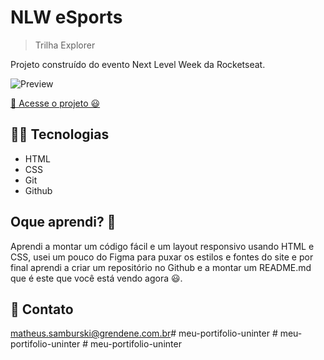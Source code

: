 # NLW eSports 

>Trilha Explorer

Projeto construído do evento Next Level Week da Rocketseat.

![Preview](./.github/Preview.png)

[🔗 Acesse o projeto 😃](https://MatheusSamburskiGrendene.github.io/NLW-Esports)

## 👨‍💻 Tecnologias

- HTML
- CSS
- Git
- Github

## Oque aprendi? 🤔

Aprendi a montar um código fácil e um layout responsivo usando HTML e CSS, usei um pouco do Figma para puxar os estilos e fontes do site e por final aprendi a criar um repositório no Github e a montar um README.md que é este que você está vendo agora 😃.

## 📱 Contato

matheus.samburski@grendene.com.br#   m e u - p o r t i f o l i o - u n i n t e r  
 #   m e u - p o r t i f o l i o - u n i n t e r  
 #   m e u - p o r t i f o l i o - u n i n t e r  
 
